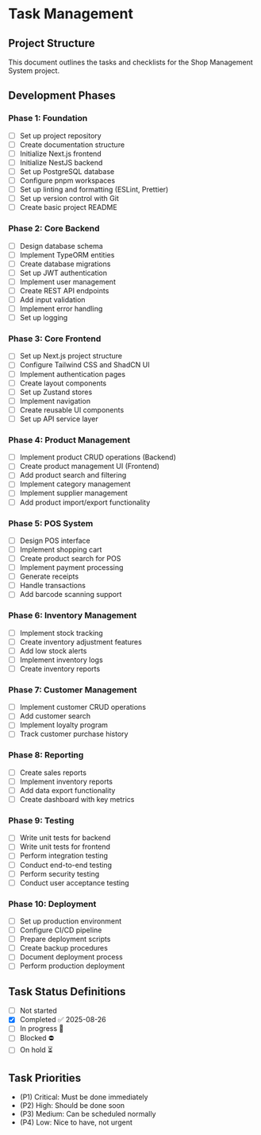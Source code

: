 # Task Management

## Project Structure
This document outlines the tasks and checklists for the Shop Management System project.

## Development Phases

### Phase 1: Foundation
- [ ] Set up project repository
- [ ] Create documentation structure
- [ ] Initialize Next.js frontend
- [ ] Initialize NestJS backend
- [ ] Set up PostgreSQL database
- [ ] Configure pnpm workspaces
- [ ] Set up linting and formatting (ESLint, Prettier)
- [ ] Set up version control with Git
- [ ] Create basic project README

### Phase 2: Core Backend
- [ ] Design database schema
- [ ] Implement TypeORM entities
- [ ] Create database migrations
- [ ] Set up JWT authentication
- [ ] Implement user management
- [ ] Create REST API endpoints
- [ ] Add input validation
- [ ] Implement error handling
- [ ] Set up logging

### Phase 3: Core Frontend
- [ ] Set up Next.js project structure
- [ ] Configure Tailwind CSS and ShadCN UI
- [ ] Implement authentication pages
- [ ] Create layout components
- [ ] Set up Zustand stores
- [ ] Implement navigation
- [ ] Create reusable UI components
- [ ] Set up API service layer

### Phase 4: Product Management
- [ ] Implement product CRUD operations (Backend)
- [ ] Create product management UI (Frontend)
- [ ] Add product search and filtering
- [ ] Implement category management
- [ ] Implement supplier management
- [ ] Add product import/export functionality

### Phase 5: POS System
- [ ] Design POS interface
- [ ] Implement shopping cart
- [ ] Create product search for POS
- [ ] Implement payment processing
- [ ] Generate receipts
- [ ] Handle transactions
- [ ] Add barcode scanning support

### Phase 6: Inventory Management
- [ ] Implement stock tracking
- [ ] Create inventory adjustment features
- [ ] Add low stock alerts
- [ ] Implement inventory logs
- [ ] Create inventory reports

### Phase 7: Customer Management
- [ ] Implement customer CRUD operations
- [ ] Add customer search
- [ ] Implement loyalty program
- [ ] Track customer purchase history

### Phase 8: Reporting
- [ ] Create sales reports
- [ ] Implement inventory reports
- [ ] Add data export functionality
- [ ] Create dashboard with key metrics

### Phase 9: Testing
- [ ] Write unit tests for backend
- [ ] Write unit tests for frontend
- [ ] Perform integration testing
- [ ] Conduct end-to-end testing
- [ ] Perform security testing
- [ ] Conduct user acceptance testing

### Phase 10: Deployment
- [ ] Set up production environment
- [ ] Configure CI/CD pipeline
- [ ] Prepare deployment scripts
- [ ] Create backup procedures
- [ ] Document deployment process
- [ ] Perform production deployment

## Task Status Definitions
- [ ] Not started 
- [x] Completed ✅ 2025-08-26
- [ ] In progress 🏁 
- [ ] Blocked ⛔ 
- [ ] On hold ⏳ 

## Task Priorities
- (P1) Critical: Must be done immediately
- (P2) High: Should be done soon
- (P3) Medium: Can be scheduled normally
- (P4) Low: Nice to have, not urgent